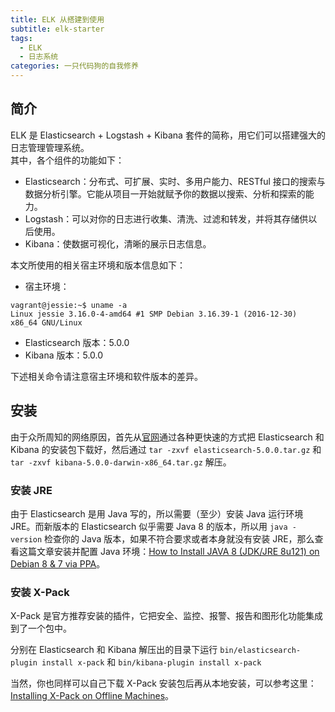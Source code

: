 ```yaml
---
title: ELK 从搭建到使用
subtitle: elk-starter
tags:
  - ELK
  - 日志系统
categories: 一只代码狗的自我修养
---
```

## 简介
ELK 是 Elasticsearch + Logstash + Kibana 套件的简称，用它们可以搭建强大的日志管理管理系统。    
其中，各个组件的功能如下：  
- Elasticsearch：分布式、可扩展、实时、多用户能力、RESTful 接口的搜索与数据分析引擎。它能从项目一开始就赋予你的数据以搜索、分析和探索的能力。
- Logstash：可以对你的日志进行收集、清洗、过滤和转发，并将其存储供以后使用。
- Kibana：使数据可视化，清晰的展示日志信息。

本文所使用的相关宿主环境和版本信息如下：
- 宿主环境：
```
vagrant@jessie:~$ uname -a
Linux jessie 3.16.0-4-amd64 #1 SMP Debian 3.16.39-1 (2016-12-30) x86_64 GNU/Linux
```
- Elasticsearch 版本：5.0.0
- Kibana 版本：5.0.0

下述相关命令请注意宿主环境和软件版本的差异。

## 安装
由于众所周知的网络原因，首先从[官网](https://www.elastic.co/start)通过各种更快速的方式把 Elasticsearch 和 Kibana 的安装包下载好，然后通过 `tar -zxvf elasticsearch-5.0.0.tar.gz` 和 `tar -zxvf kibana-5.0.0-darwin-x86_64.tar.gz` 解压。

### 安装 JRE
由于 Elasticsearch 是用 Java 写的，所以需要（至少）安装 Java 运行环境 JRE。而新版本的 Elasticsearch 似乎需要 Java 8 的版本，所以用 `java -version` 检查你的 Java 版本，如果不符合要求或者本身就没有安装 JRE，那么查看这篇文章安装并配置 Java 环境：[How to Install JAVA 8 (JDK/JRE 8u121) on Debian 8 & 7 via PPA](https://tecadmin.net/install-java-8-on-debian/)。

### 安装 X-Pack
X-Pack 是官方推荐安装的插件，它把安全、监控、报警、报告和图形化功能集成到了一个包中。

分别在 Elasticsearch 和 Kibana 解压出的目录下运行 `bin/elasticsearch-plugin install x-pack` 和 `bin/kibana-plugin install x-pack`

当然，你也同样可以自己下载 X-Pack 安装包后再从本地安装，可以参考这里：[Installing X-Pack on Offline Machines](https://www.elastic.co/guide/en/x-pack/current/installing-xpack.html#xpack-installing-offline)。

### 
